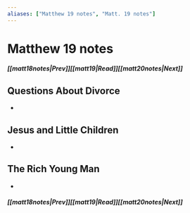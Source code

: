 ```yaml
---
aliases: ["Matthew 19 notes", "Matt. 19 notes"]
---
```

# Matthew 19 notes
##### <span class=arrow-left></span>[[matt18notes|Prev]]<span class=navigation-separator></span>[[matt19|Read]]<span class=navigation-separator></span>[[matt20notes|Next]]<span class=arrow-right></span>
## Questions About Divorce
- 
## Jesus and Little Children
- 
## The Rich Young Man
- 
##### <span class=arrow-left></span>[[matt18notes|Prev]]<span class=navigation-separator></span>[[matt19|Read]]<span class=navigation-separator></span>[[matt20notes|Next]]<span class=arrow-right></span>
